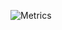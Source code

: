 ![Metrics](https://metrics.lecoq.io/Warmpigman?template=classic&introduction=1&introduction.title=true&config.timezone=America%2FChicago)
